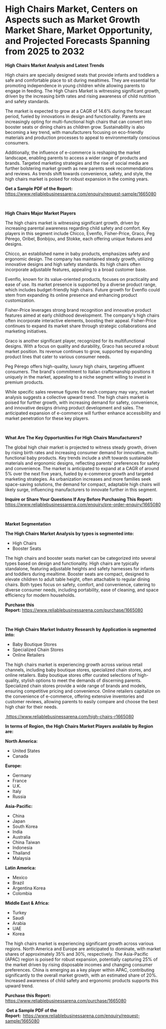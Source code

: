 <p><h1>High Chairs Market, Centers on Aspects such as Market Growth Market Share, Market Opportunity, and Projected Forecasts Spanning from 2025 to 2032</h1></p><p><strong>High Chairs Market Analysis and Latest Trends</strong></p>
<p><p>High chairs are specially designed seats that provide infants and toddlers a safe and comfortable place to sit during mealtimes. They are essential for promoting independence in young children while allowing parents to engage in feeding. The High Chairs Market is witnessing significant growth, driven by the increasing birth rates and rising awareness of child nutrition and safety standards.</p><p>The market is expected to grow at a CAGR of 14.6% during the forecast period, fueled by innovations in design and functionality. Parents are increasingly opting for multi-functional high chairs that can convert into booster seats or dining chairs as children grow. Sustainability is also becoming a key trend, with manufacturers focusing on eco-friendly materials and production processes to appeal to environmentally conscious consumers.</p><p>Additionally, the influence of e-commerce is reshaping the market landscape, enabling parents to access a wider range of products and brands. Targeted marketing strategies and the rise of social media are further bolstering market growth as new parents seek recommendations and reviews. As trends shift towards convenience, safety, and style, the high chairs market is poised for robust expansion in the coming years.</p></p>
<p><strong>Get a Sample PDF of the Report:&nbsp;</strong> <a href="https://www.reliablebusinessarena.com/enquiry/request-sample/1665080?utm_campaign=3037&utm_medium=2&utm_source=Github&utm_content=ia&utm_term=17042025&utm_id=high-chairs">https://www.reliablebusinessarena.com/enquiry/request-sample/1665080</a></p>
<p>&nbsp;</p>
<p><strong>High Chairs Major Market Players</strong></p>
<p><p>The high chairs market is witnessing significant growth, driven by increasing parental awareness regarding child safety and comfort. Key players in this segment include Chicco, Evenflo, Fisher-Price, Graco, Peg Pérego, Oribel, Bonbijou, and Stokke, each offering unique features and designs.</p><p>Chicco, an established name in baby products, emphasizes safety and ergonomic design. The company has maintained steady growth, utilizing innovative designs and high safety standards. Its high chairs often incorporate adjustable features, appealing to a broad customer base.</p><p>Evenflo, known for its value-oriented products, focuses on practicality and ease of use. Its market presence is supported by a diverse product range, which includes budget-friendly high chairs. Future growth for Evenflo could stem from expanding its online presence and enhancing product customization.</p><p>Fisher-Price leverages strong brand recognition and innovative product features aimed at early childhood development. The company's high chairs often incorporate interactive elements, boosting their appeal. Fisher-Price continues to expand its market share through strategic collaborations and marketing initiatives.</p><p>Graco is another significant player, recognized for its multifunctional designs. With a focus on quality and durability, Graco has secured a robust market position. Its revenue continues to grow, supported by expanding product lines that cater to various consumer needs.</p><p>Peg Pérego offers high-quality, luxury high chairs, targeting affluent consumers. The brand's commitment to Italian craftsmanship positions it uniquely in the market, appealing to a niche segment willing to invest in premium products.</p><p>While specific sales revenue figures for each company may vary, market analysis suggests a collective upward trend. The high chairs market is poised for further growth, with increasing demand for safety, convenience, and innovative designs driving product development and sales. The anticipated expansion of e-commerce will further enhance accessibility and market penetration for these key players.</p></p>
<p>&nbsp;</p>
<p><strong>What Are The Key Opportunities For High Chairs Manufacturers?</strong></p>
<p><p>The global high chair market is projected to witness steady growth, driven by rising birth rates and increasing consumer demand for innovative, multi-functional baby products. Key trends include a shift towards sustainable materials and ergonomic designs, reflecting parents' preferences for safety and convenience. The market is anticipated to expand at a CAGR of around 5% over the next five years, fueled by e-commerce growth and targeted marketing strategies. As urbanization increases and more families seek space-saving solutions, the demand for compact, adaptable high chairs will likely surge, influencing manufacturers to innovate further in this segment.</p></p>
<p><strong>Inquire or Share Your Questions If Any Before Purchasing This Report:</strong> <a href="https://www.reliablebusinessarena.com/enquiry/pre-order-enquiry/1665080?utm_campaign=3037&utm_medium=2&utm_source=Github&utm_content=ia&utm_term=17042025&utm_id=high-chairs">https://www.reliablebusinessarena.com/enquiry/pre-order-enquiry/1665080</a></p>
<p>&nbsp;</p>
<p><strong>Market Segmentation</strong></p>
<p><strong>The High Chairs Market Analysis by types is segmented into:</strong></p>
<p><ul><li>High Chairs</li><li>Booster Seats</li></ul></p>
<p><p>The high chairs and booster seats market can be categorized into several types based on design and functionality. High chairs are typically standalone, featuring adjustable heights and safety harnesses for infants and toddlers during mealtime. Booster seats are compact, designed to elevate children to adult table height, often attachable to regular dining chairs. Both types focus on safety, comfort, and convenience, catering to diverse consumer needs, including portability, ease of cleaning, and space efficiency for modern households.</p></p>
<p><strong>Purchase this Report:&nbsp;</strong><a href="https://www.reliablebusinessarena.com/purchase/1665080?utm_campaign=3037&utm_medium=2&utm_source=Github&utm_content=ia&utm_term=17042025&utm_id=high-chairs">https://www.reliablebusinessarena.com/purchase/1665080</a></p>
<p>&nbsp;</p>
<p><strong>The High Chairs Market Industry Research by Application is segmented into:</strong></p>
<p><ul><li>Baby Boutique Stores</li><li>Specialized Chain Stores</li><li>Online Retailers</li></ul></p>
<p><p>The high chairs market is experiencing growth across various retail channels, including baby boutique stores, specialized chain stores, and online retailers. Baby boutique stores offer curated selections of high-quality, stylish options to meet the demands of discerning parents. Specialized chain stores provide a wide range of brands and models, ensuring competitive pricing and convenience. Online retailers capitalize on the convenience of e-commerce, offering extensive inventories and customer reviews, allowing parents to easily compare and choose the best high chair for their needs.</p></p>
<p><a href="https://www.reliablebusinessarena.com/high-chairs-r1665080?utm_campaign=3037&utm_medium=2&utm_source=Github&utm_content=ia&utm_term=17042025&utm_id=high-chairs">&nbsp;https://www.reliablebusinessarena.com/high-chairs-r1665080</a></p>
<p><strong>In terms of Region, the High Chairs Market Players available by Region are:</strong></p>
<p>
    <p> <strong> North America: </strong>
        <ul>
            <li>United States</li>
            <li>Canada</li>
        </ul>
        </p> 
    <p> <strong> Europe: </strong>
        <ul>
            <li>Germany</li>
            <li>France</li>
            <li>U.K.</li>
            <li>Italy</li>
            <li>Russia</li>
        </ul>
        </p> 
    <p> <strong> Asia-Pacific: </strong>
        <ul>
            <li>China</li>
            <li>Japan</li>
            <li>South Korea</li>
            <li>India</li>
            <li>Australia</li>
            <li>China Taiwan</li>
            <li>Indonesia</li>
            <li>Thailand</li>
            <li>Malaysia</li>
        </ul>
        </p> 
    <p> <strong> Latin America: </strong>
        <ul>
            <li>Mexico</li>
            <li>Brazil</li>
            <li>Argentina Korea</li>
            <li>Colombia</li>
        </ul>
        </p> 
    <p> <strong> Middle East & Africa: </strong>
        <ul>
            <li>Turkey</li>
            <li>Saudi</li>
            <li>Arabia</li>
            <li>UAE</li>
            <li>Korea</li>
        </ul>
    </p>
    </p>
<p><p>The high chairs market is experiencing significant growth across various regions. North America and Europe are anticipated to dominate, with market shares of approximately 35% and 30%, respectively. The Asia-Pacific (APAC) region is poised for robust expansion, potentially capturing 25% of the market driven by rising disposable incomes and changing consumer preferences. China is emerging as a key player within APAC, contributing significantly to the overall market growth, with an estimated share of 20%. Increased awareness of child safety and ergonomic products supports this upward trend.</p></p>
<p><strong>Purchase this Report: </strong><a href="https://www.reliablebusinessarena.com/purchase/1665080?utm_campaign=3037&utm_medium=2&utm_source=Github&utm_content=ia&utm_term=17042025&utm_id=high-chairs">https://www.reliablebusinessarena.com/purchase/1665080</a></p>
<p>&nbsp;<strong>Get a Sample PDF of the Report:&nbsp;&nbsp;</strong><a href="https://www.reliablebusinessarena.com/enquiry/request-sample/1665080?utm_campaign=3037&utm_medium=2&utm_source=Github&utm_content=ia&utm_term=17042025&utm_id=high-chairs">https://www.reliablebusinessarena.com/enquiry/request-sample/1665080</a></p>
<p><strong></strong></p>
<p><p></p><p></p><p></p></p>